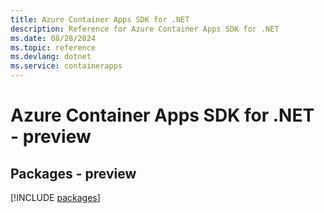 ```yaml
---
title: Azure Container Apps SDK for .NET
description: Reference for Azure Container Apps SDK for .NET
ms.date: 08/28/2024
ms.topic: reference
ms.devlang: dotnet
ms.service: containerapps
---
```

# Azure Container Apps SDK for .NET - preview
## Packages - preview
[!INCLUDE [packages](container-apps-index.md)]